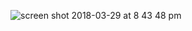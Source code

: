 ![screen shot 2018-03-29 at 8 43 48 pm](https://user-images.githubusercontent.com/31966603/38120975-fb631316-3391-11e8-9674-cc05eca53085.png)
